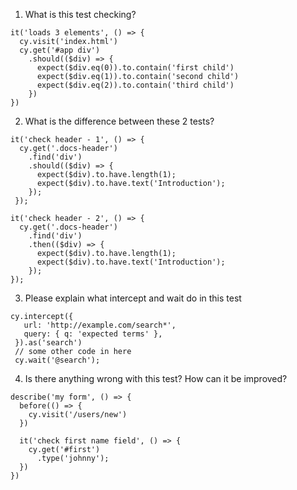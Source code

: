 1. What is this test checking?

```
it('loads 3 elements', () => {
  cy.visit('index.html')
  cy.get('#app div')
    .should(($div) => {
      expect($div.eq(0)).to.contain('first child')
      expect($div.eq(1)).to.contain('second child')
      expect($div.eq(2)).to.contain('third child')
    })
})
```


2. What is the difference between these 2 tests?
```
it('check header - 1', () => {
  cy.get('.docs-header')
    .find('div')
    .should(($div) => {
      expect($div).to.have.length(1);
      expect($div).to.have.text('Introduction');
    });
 });

it('check header - 2', () => {
  cy.get('.docs-header')
    .find('div')
    .then(($div) => {
      expect($div).to.have.length(1);
      expect($div).to.have.text('Introduction');
    });
});
```

  
 3. Please explain what intercept and wait do in this test
 ```
 cy.intercept({
    url: 'http://example.com/search*',
    query: { q: 'expected terms' },
  }).as('search')
  // some other code in here
  cy.wait('@search');
  ```
  
  4. Is there anything wrong with this test? How can it be improved?
  ```
  describe('my form', () => {
    before(() => {
      cy.visit('/users/new')
    })

    it('check first name field', () => {
      cy.get('#first')
        .type('johnny');
    })
  })
  ```

